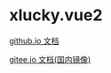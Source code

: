 # xlucky.vue2

[github.io 文档](https://borenxue.github.io/xlucky.vue2)

[gitee.io 文档(国内镜像)](http://borenxue.gitee.io/xlucky.vue2)
